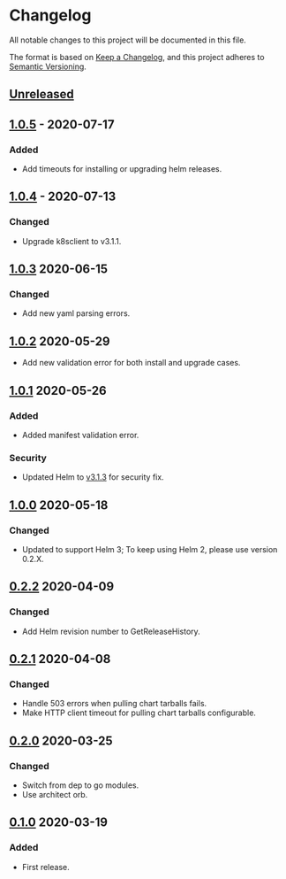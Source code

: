 # Changelog

All notable changes to this project will be documented in this file.

The format is based on [Keep a Changelog](https://keepachangelog.com/en/1.0.0/),
and this project adheres to [Semantic Versioning](https://semver.org/spec/v2.0.0.html).

## [Unreleased]

## [1.0.5] - 2020-07-17

### Added

- Add timeouts for installing or upgrading helm releases.

## [1.0.4] - 2020-07-13

### Changed

- Upgrade k8sclient to v3.1.1.

## [1.0.3] 2020-06-15

### Changed

- Add new yaml parsing errors.

## [1.0.2] 2020-05-29

- Add new validation error for both install and upgrade cases.

## [1.0.1] 2020-05-26

### Added

- Added manifest validation error.

### Security

- Updated Helm to [v3.1.3](https://github.com/helm/helm/releases/tag/v3.1.3) for security fix.

## [1.0.0] 2020-05-18

### Changed

- Updated to support Helm 3; To keep using Helm 2, please use version 0.2.X.

## [0.2.2] 2020-04-09

### Changed

- Add Helm revision number to GetReleaseHistory.

## [0.2.1] 2020-04-08

### Changed

- Handle 503 errors when pulling chart tarballs fails.
- Make HTTP client timeout for pulling chart tarballs configurable.

## [0.2.0] 2020-03-25

### Changed

- Switch from dep to go modules.
- Use architect orb.

## [0.1.0] 2020-03-19

### Added

- First release.

[Unreleased]: https://github.com/giantswarm/helmclient/compare/v1.0.5...HEAD
[1.0.5]: https://github.com/giantswarm/helmclient/compare/v1.0.4...v1.0.5
[1.0.4]: https://github.com/giantswarm/helmclient/compare/v1.0.3...v1.0.4
[1.0.3]: https://github.com/giantswarm/helmclient/compare/v1.0.2...v1.0.3
[1.0.2]: https://github.com/giantswarm/helmclient/compare/v1.0.1...v1.0.2
[1.0.1]: https://github.com/giantswarm/helmclient/compare/v1.0.0...v1.0.1
[1.0.0]: https://github.com/giantswarm/helmclient/compare/v0.2.2...v1.0.0
[0.2.2]: https://github.com/giantswarm/helmclient/compare/v0.2.1...v0.2.2
[0.2.1]: https://github.com/giantswarm/helmclient/compare/v0.2.0...v0.2.1
[0.2.0]: https://github.com/giantswarm/helmclient/compare/v0.1.0...v0.2.0

[0.1.0]: https://github.com/giantswarm/helmclient/releases/tag/v0.1.0

